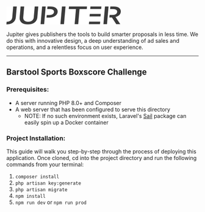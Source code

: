 <br>

![Jupiter Order Management System](/public/images/jupiter_logo.svg)

Jupiter gives publishers the tools to build smarter proposals in less time. We do this with innovative design, a deep understanding of ad sales and operations, and a relentless focus on user experience.
<hr>

## Barstool Sports Boxscore Challenge

### Prerequisites:
- A server running PHP 8.0+ and Composer
- A web server that has been configured to serve this directory
    - NOTE: If no such environment exists, Laravel's <a href="https://laravel.com/docs/master/sail#installing-sail-into-existing-applications">Sail</a> package can easily spin up a Docker container


### Project Installation:
This guide will walk you step-by-step through the process of deploying this application.  Once cloned, cd into the project directory and run the following commands from your terminal:

1. `composer install`
2. `php artisan key:generate`
3. `php artisan migrate`
4. `npm install`
5. `npm run dev` or `npm run prod`


